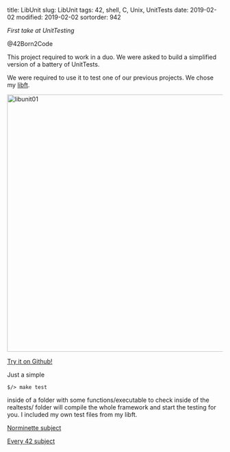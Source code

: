 title: LibUnit
slug: LibUnit
tags: 42, shell, C, Unix, UnitTests
date: 2019-02-02
modified: 2019-02-02
sortorder: 942

_First take at UnitTesting_

@42Born2Code

This project required to work in a duo. We were asked to build a simplified version of a battery of UnitTests.

We were required to use it to test one of our previous projects. We chose my [libft](https://github.com/abguimba/42-libft).


<img src="/images/libunit01.png" alt="libunit01" width="600"/>

[Try it on Github!](https://github.com/abguimba/42-libunit)  
  
  
Just a simple


    $/> make test

inside of a folder with some functions/executable to check inside of the realtests/ folder will compile the whole framework and start the testing for you.
I included my own test files from my libft.



[Norminette subject](https://github.com/Binary-Hackers/42_Subjects/blob/master/04_Norme/norme_2_0_1.pdf)

[Every 42 subject](https://github.com/agavrel/42_Subjects)
